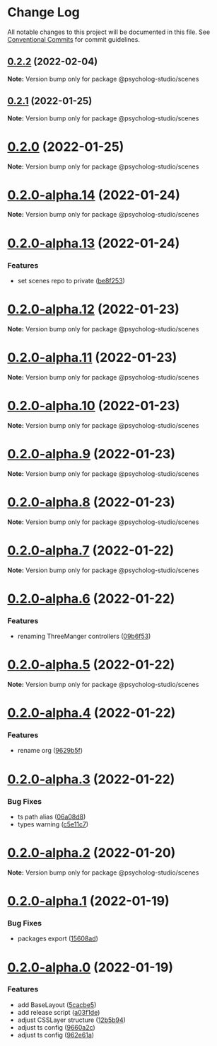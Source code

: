 # Change Log

All notable changes to this project will be documented in this file.
See [Conventional Commits](https://conventionalcommits.org) for commit guidelines.

## [0.2.2](https://github.com/psycholog-studio/psycholog/compare/v0.2.1...v0.2.2) (2022-02-04)

**Note:** Version bump only for package @psycholog-studio/scenes





## [0.2.1](https://github.com/psycholog-studio/psycholog/compare/v0.2.0...v0.2.1) (2022-01-25)

**Note:** Version bump only for package @psycholog-studio/scenes





# [0.2.0](https://github.com/psycholog-studio/psycholog/compare/v0.2.0-alpha.14...v0.2.0) (2022-01-25)

**Note:** Version bump only for package @psycholog-studio/scenes





# [0.2.0-alpha.14](https://github.com/psycholog-studio/psycholog/compare/v0.2.0-alpha.13...v0.2.0-alpha.14) (2022-01-24)

**Note:** Version bump only for package @psycholog-studio/scenes





# [0.2.0-alpha.13](https://github.com/psycholog-studio/psycholog/compare/v0.2.0-alpha.12...v0.2.0-alpha.13) (2022-01-24)


### Features

* set scenes repo to private ([be8f253](https://github.com/psycholog-studio/psycholog/commit/be8f2535144e4bdcd53cc4bffa91c0a70a38331c))





# [0.2.0-alpha.12](https://github.com/psycholog-studio/psycholog/compare/v0.2.0-alpha.11...v0.2.0-alpha.12) (2022-01-23)

**Note:** Version bump only for package @psycholog-studio/scenes





# [0.2.0-alpha.11](https://github.com/psycholog-studio/psycholog/compare/v0.2.0-alpha.10...v0.2.0-alpha.11) (2022-01-23)

**Note:** Version bump only for package @psycholog-studio/scenes





# [0.2.0-alpha.10](https://github.com/psycholog-studio/psycholog/compare/v0.2.0-alpha.9...v0.2.0-alpha.10) (2022-01-23)

**Note:** Version bump only for package @psycholog-studio/scenes





# [0.2.0-alpha.9](https://github.com/psycholog-studio/psycholog/compare/v0.2.0-alpha.8...v0.2.0-alpha.9) (2022-01-23)

**Note:** Version bump only for package @psycholog-studio/scenes





# [0.2.0-alpha.8](https://github.com/psycholog-studio/psycholog/compare/v0.2.0-alpha.7...v0.2.0-alpha.8) (2022-01-23)

**Note:** Version bump only for package @psycholog-studio/scenes





# [0.2.0-alpha.7](https://github.com/psycholog-studio/psycholog/compare/v0.2.0-alpha.6...v0.2.0-alpha.7) (2022-01-22)

**Note:** Version bump only for package @psycholog-studio/scenes





# [0.2.0-alpha.6](https://github.com/psycholog-studio/psycholog/compare/v0.2.0-alpha.5...v0.2.0-alpha.6) (2022-01-22)


### Features

* renaming ThreeManger controllers ([09b6f53](https://github.com/psycholog-studio/psycholog/commit/09b6f53673b4c61bd93013fe79ab705e8cce290a))





# [0.2.0-alpha.5](https://github.com/psycholog-studio/psycholog/compare/v0.2.0-alpha.4...v0.2.0-alpha.5) (2022-01-22)

**Note:** Version bump only for package @psycholog-studio/scenes





# [0.2.0-alpha.4](https://github.com/tokileecy/psycholog/compare/v0.2.0-alpha.3...v0.2.0-alpha.4) (2022-01-22)


### Features

* rename org ([9629b5f](https://github.com/tokileecy/psycholog/commit/9629b5fe58d6f4be11ca8f1389b923e66f066d9f))





# [0.2.0-alpha.3](https://github.com/tokileecy/psycholog/compare/v0.2.0-alpha.2...v0.2.0-alpha.3) (2022-01-22)


### Bug Fixes

* ts path alias ([06a08d8](https://github.com/tokileecy/psycholog/commit/06a08d80fdb15165234c7f83c4bf9f63b133949c))
* types warning ([c5e11c7](https://github.com/tokileecy/psycholog/commit/c5e11c7163d16c05563e4a82bb943d4489eddd85))





# [0.2.0-alpha.2](https://github.com/tokileecy/psycholog/compare/v0.2.0-alpha.1...v0.2.0-alpha.2) (2022-01-20)

**Note:** Version bump only for package @psycholog-studio/scenes





# [0.2.0-alpha.1](https://github.com/tokileecy/psycholog/compare/v0.2.0-alpha.0...v0.2.0-alpha.1) (2022-01-19)


### Bug Fixes

* packages export ([15608ad](https://github.com/tokileecy/psycholog/commit/15608ad61d5a48362e66c7b4fbc012a4b47e1af1))





# [0.2.0-alpha.0](https://github.com/tokileecy/psycholog/compare/v0.1.0...v0.2.0-alpha.0) (2022-01-19)


### Features

* add BaseLayout ([5cacbe5](https://github.com/tokileecy/psycholog/commit/5cacbe5fccc1ee4ae2f4e2ccb868baa5ae2099fa))
* add release script ([a03f1de](https://github.com/tokileecy/psycholog/commit/a03f1dea6549aa31b3914a03ff0125f82d7ca5c1))
* adjust CSSLayer structure ([12b5b94](https://github.com/tokileecy/psycholog/commit/12b5b9464a3fb8eb6f1238b2d451a4888d1df3c7))
* adjust ts config ([9660a2c](https://github.com/tokileecy/psycholog/commit/9660a2c74fd9d62584b31fa5ea334a0af17be9c9))
* adjust ts config ([962e61a](https://github.com/tokileecy/psycholog/commit/962e61a58905f4311420b8baa08fd5caa7362e91))
